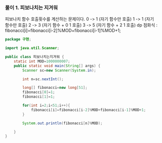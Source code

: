 
### 풀이 1. 피보나치는 지겨워

피보나치 함수 호출횟수를 계산하는 문제이다.
0 -> 1 (자기 함수만 호출)
1 -> 1 (자기 함수만 호출)
2 -> 3 (자기 함수 + 0 1 호출)
3 -> 5 (자기 함수 + 2 1 호출)
dp 점화식 : fibonacci[i]=fibonacci[i-2]%MOD+fibonacci[i-1]%MOD+1;

```java
package 구현;

import java.util.Scanner;

public class 피보나치는지겨워 {
	static int MOD=1000000007;
	public static void main(String[] args) {
		Scanner sc=new Scanner(System.in);

		int n=sc.nextInt();

		long[] fibonacci=new long[51];
		fibonacci[0]=1;
		fibonacci[1]=1;

		for(int i=2;i<51;i++){
			fibonacci[i]=fibonacci[i-2]%MOD+fibonacci[i-1]%MOD+1;
		}

		System.out.println(fibonacci[n]%MOD);

	}
}


```